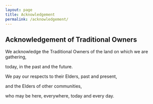 ```yaml
---
layout: page
title: Acknowledgement
permalink: /acknowledgement/
---
```

<h2>Acknowledgement of Traditional Owners</h2>

<p>We acknowledge the Traditional Owners of the land on which we are gathering,</p>

<p>today, in the past and the future.</p>

<p></p>

<p>We pay our respects to their Elders, past and present,</P>

<p>and the Elders of other communities,</p>

<p>who may be here, everywhere, today and every day.</p>
